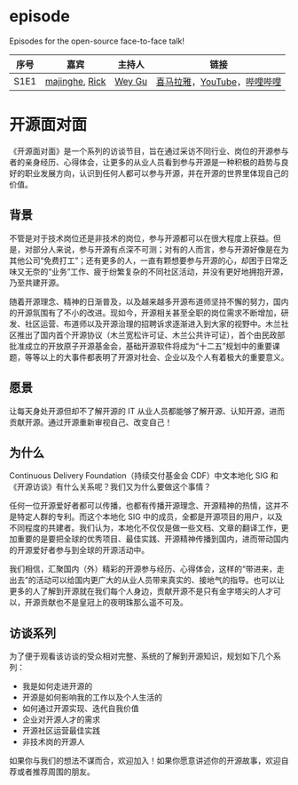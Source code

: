 # episode
Episodes for the open-source face-to-face talk!

| 序号 | 嘉宾 | 主持人 | 链接 |
|---|---|---|---|
| S1E1 | [majinghe](https://github.com/majinghe), [Rick](https://github.com/linuxsuren) | [Wey Gu](https://github.com/wey-gu) | [喜马拉雅](https://www.ximalaya.com/gerenchengzhang/53320813/456334989)，[YouTube](https://www.youtube.com/watch?v=FEJdj5wbYsk)，[哔哩哔哩](https://www.bilibili.com/video/BV1SL411W7xv) |

# 开源面对面

《开源面对面》是一个系列的访谈节目，旨在通过采访不同行业、岗位的开源参与者的亲身经历、心得体会，让更多的从业人员看到参与开源是一种积极的趋势与良好的职业发展方向，认识到任何人都可以参与开源，并在开源的世界里体现自己的价值。

## 背景

不管是对于技术岗位还是非技术的岗位，参与开源都可以在很大程度上获益。但是，对部分人来说，参与开源有点深不可测；对有的人而言，参与开源好像是在为其他公司“免费打工”；还有更多的人，一直有颗想要参与开源的心，却困于日常乏味又无奈的“业务”工作、疲于纷繁复杂的不同社区活动，并没有更好地拥抱开源，乃至共建开源。

随着开源理念、精神的日渐普及，以及越来越多开源布道师坚持不懈的努力，国内的开源氛围有了不小的改进。现如今，开源相关甚至全职的岗位需求不断增加，研发、社区运营、布道师以及开源治理的招聘诉求逐渐进入到大家的视野中。木兰社区推出了国内首个开源协议（木兰宽松许可证、木兰公共许可证），首个由民政部批准成立的开放原子开源基金会，基础开源软件将成为“十二五”规划中的重要课题，等等以上的大事件都表明了开源对社会、企业以及个人有着极大的重要意义。

## 愿景

让每天身处开源但却不了解开源的 IT 从业人员都能够了解开源、认知开源，进而贡献开源。通过开源重新审视自己、改变自己！

## 为什么

Continuous Delivery Foundation（持续交付基金会 CDF）中文本地化 SIG 和《开源访谈》有什么关系呢？我们又为什么要做这个事情？

任何一位开源爱好者都可以传播，也都有传播开源理念、开源精神的热情，这并不是特定人群的专利。而这个本地化 SIG 中的成员，全都是开源项目的用户，以及不同程度的共建者。我们认为，本地化不仅仅是做一些文档、文章的翻译工作，更加重要的是要把全球的优秀项目、最佳实践、开源精神传播到国内，进而带动国内的开源爱好者参与到全球的开源活动中。

我们相信，汇聚国内（外）精彩的开源参与经历、心得体会，这样的“带进来，走出去”的活动可以给国内更广大的从业人员带来真实的、接地气的指导。也可以让更多的人了解到开源就在我们每个人身边，贡献开源不是只有金字塔尖的人才可以，开源贡献也不是皇冠上的夜明珠那么遥不可及。

## 访谈系列

为了便于观看该访谈的受众相对完整、系统的了解到开源知识，规划如下几个系列：

* 我是如何走进开源的
* 开源是如何影响我的工作以及个人生活的
* 如何通过开源实现、迭代自我价值
* 企业对开源人才的需求
* 开源社区运营最佳实践
* 非技术岗的开源人

如果你与我们的想法不谋而合，欢迎加入！如果你愿意讲述你的开源故事，欢迎自荐或者推荐周围的朋友。
